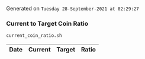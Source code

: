 Generated on `Tuesday 28-September-2021 at 02:29:27`

### Current to Target Coin Ratio
`current_coin_ratio.sh`

Date|Current|Target|Ratio
---|---|---|---
